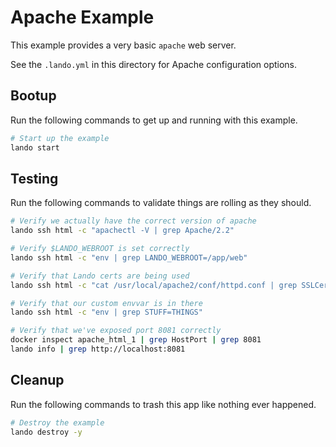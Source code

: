 Apache Example
==============

This example provides a very basic `apache` web server.

See the `.lando.yml` in this directory for Apache configuration options.

Bootup
------

Run the following commands to get up and running with this example.

```bash
# Start up the example
lando start
```

Testing
-------

Run the following commands to validate things are rolling as they should.

```bash
# Verify we actually have the correct version of apache
lando ssh html -c "apachectl -V | grep Apache/2.2"

# Verify $LANDO_WEBROOT is set correctly
lando ssh html -c "env | grep LANDO_WEBROOT=/app/web"

# Verify that Lando certs are being used
lando ssh html -c "cat /usr/local/apache2/conf/httpd.conf | grep SSLCertificateFile | grep /certs/cert.crt"

# Verify that our custom envvar is in there
lando ssh html -c "env | grep STUFF=THINGS"

# Verify that we've exposed port 8081 correctly
docker inspect apache_html_1 | grep HostPort | grep 8081
lando info | grep http://localhost:8081
```

Cleanup
-------

Run the following commands to trash this app like nothing ever happened.

```bash
# Destroy the example
lando destroy -y
```
